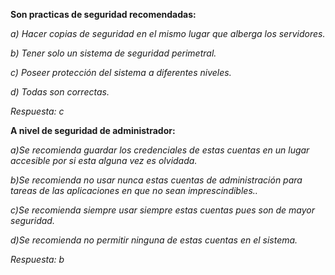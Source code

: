 **Son practicas de seguridad recomendadas:**

*a) Hacer copias de seguridad en el mismo lugar que alberga los servidores.*

*b) Tener solo un sistema de seguridad perimetral.*

*c) Poseer protección del sistema a diferentes niveles.*

*d) Todas son correctas.*

*Respuesta: c*

**A nivel de seguridad de administrador:**

*a)Se recomienda guardar los credenciales de estas cuentas en un lugar accesible por si esta alguna vez es olvidada.*

*b)Se recomienda no usar nunca estas cuentas de administración para tareas de las aplicaciones en que no sean imprescindibles..*

*c)Se recomienda siempre usar siempre estas cuentas pues son de mayor seguridad.*

*d)Se recomienda no permitir ninguna de estas cuentas en el sistema.*

*Respuesta: b*
